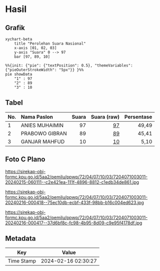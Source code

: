 # Hasil

## Grafik

```mermaid
xychart-beta
    title "Perolehan Suara Nasional"
    x-axis [01, 02, 03]
    y-axis "Suara" 0 --> 97
    bar [97, 89, 10]
```

```mermaid
%%{init: {"pie": {"textPosition": 0.5}, "themeVariables": {"pieOuterStrokeWidth": "5px"}} }%%
pie showData
    "1" : 97
    "2" : 89
    "3" : 10
```

## Tabel

| No. | Nama Paslon    | Suara | Suara (raw) | Persentase |
|:--- |:-------------- | -----:| -----------:| ----------:|
| 1   | ANIES MUHAIMIN | 97    | [97][p-1]   | 49,49      |
| 2   | PRABOWO GIBRAN | 89    | [89][p-2]   | 45,41      |
| 3   | GANJAR MAHFUD  | 10    | [10][p-3]   | 5,10       |


[p-1]: https://github.com/gigit-pemilu/pemilu-2024/blob/main/pilpres/hitung-suara/sub/72-sulawesi-tengah/sub/04-toli-toli/sub/07-baolan/sub/1003-tuweley/sub/011-tps/sub/paslon-1.txt
[p-2]: https://github.com/gigit-pemilu/pemilu-2024/blob/main/pilpres/hitung-suara/sub/72-sulawesi-tengah/sub/04-toli-toli/sub/07-baolan/sub/1003-tuweley/sub/011-tps/sub/paslon-2.txt
[p-3]: https://github.com/gigit-pemilu/pemilu-2024/blob/main/pilpres/hitung-suara/sub/72-sulawesi-tengah/sub/04-toli-toli/sub/07-baolan/sub/1003-tuweley/sub/011-tps/sub/paslon-3.txt

## Foto C Plano

https://sirekap-obj-formc.kpu.go.id/5aa2/pemilu/ppwp/72/04/07/10/03/7204071003011-20240215-060111--c2e421ea-111f-4896-8812-c1edb34de861.jpg

https://sirekap-obj-formc.kpu.go.id/5aa2/pemilu/ppwp/72/04/07/10/03/7204071003011-20240216-000418--75ec10db-ecbf-433f-98bb-b16c004ed623.jpg

https://sirekap-obj-formc.kpu.go.id/5aa2/pemilu/ppwp/72/04/07/10/03/7204071003011-20240216-000417--37d6bf8c-fc98-4b95-8d09-c9e95f4178df.jpg


## Metadata

| Key        | Value               |
| ---------- | ------------------- |
| Time Stamp | 2024-02-16 02:30:27 |



